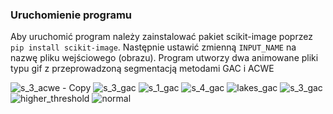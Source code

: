 ### Uruchomienie programu
Aby uruchomić program należy zainstalować pakiet scikit-image poprzez `pip install scikit-image`.
Następnie ustawić zmienną `INPUT_NAME` na nazwę pliku wejściowego (obrazu). Program utworzy dwa animowane pliki typu gif z przeprowadzoną segmentacją metodami GAC i ACWE

![s_3_acwe - Copy](https://github.com/user-attachments/assets/19af140d-6af8-4924-a220-599e239ff940)
![s_3_gac](https://github.com/user-attachments/assets/c83b7496-1c47-46fa-8e8f-e72ad17125d5)
![s_1_gac](https://github.com/user-attachments/assets/8044ceb0-9b48-4ad2-9e38-9a8a068cc101)
![s_4_gac](https://github.com/user-attachments/assets/19a6a54d-f5bd-47da-99a4-a3ecadf624ee)
![lakes_gac](https://github.com/user-attachments/assets/8347714c-d7e3-421b-b502-8a2b8a0509f7)
![s_3_gac](https://github.com/user-attachments/assets/6d99bbc4-ca63-43c3-95bb-021a0ce648c9)
![higher_threshold](https://github.com/user-attachments/assets/f8977d07-b6a6-48fe-af00-7568f32fd874)
![normal](https://github.com/user-attachments/assets/2ee58708-2355-4b31-a295-0454318e33dc)
